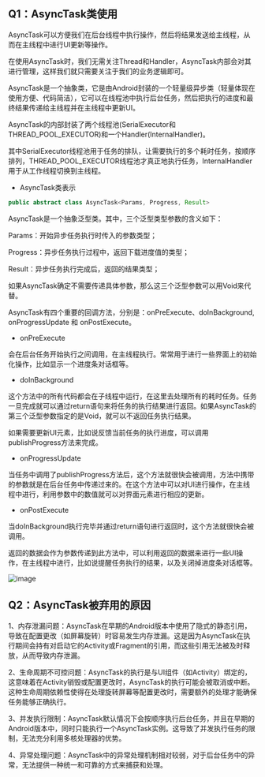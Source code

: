 ## Q1：AsyncTask类使用

AsyncTask可以方便我们在后台线程中执行操作，然后将结果发送给主线程，从而在主线程中进行UI更新等操作。

在使用AsyncTask时，我们无需关注Thread和Handler，AsyncTask内部会对其进行管理，这样我们就只需要关注于我们的业务逻辑即可。

AsyncTask是一个抽象类，它是由Android封装的一个轻量级异步类（轻量体现在使用方便、代码简洁），它可以在线程池中执行后台任务，然后把执行的进度和最终结果传递给主线程并在主线程中更新UI。

AsyncTask的内部封装了两个线程池(SerialExecutor和THREAD_POOL_EXECUTOR)和一个Handler(InternalHandler)。

其中SerialExecutor线程池用于任务的排队，让需要执行的多个耗时任务，按顺序排列，THREAD_POOL_EXECUTOR线程池才真正地执行任务，InternalHandler用于从工作线程切换到主线程。

- AsyncTask类表示

```java
public abstract class AsyncTask<Params, Progress, Result> 
```

AsyncTask是一个抽象泛型类。其中，三个泛型类型参数的含义如下：

Params：开始异步任务执行时传入的参数类型；

Progress：异步任务执行过程中，返回下载进度值的类型；

Result：异步任务执行完成后，返回的结果类型；

如果AsyncTask确定不需要传递具体参数，那么这三个泛型参数可以用Void来代替。

AsyncTask有四个重要的回调方法，分别是：onPreExecute、doInBackground, onProgressUpdate 和 onPostExecute。

- onPreExecute

会在后台任务开始执行之间调用，在主线程执行。常常用于进行一些界面上的初始化操作，比如显示一个进度条对话框等。

- doInBackground

这个方法中的所有代码都会在子线程中运行，在这里去处理所有的耗时任务。任务一旦完成就可以通过return语句来将任务的执行结果进行返回。如果AsyncTask的第三个泛型参数指定的是Void，就可以不返回任务执行结果。

如果需要更新UI元素，比如说反馈当前任务的执行进度，可以调用publishProgress方法来完成。

- onProgressUpdate

当任务中调用了publishProgress方法后，这个方法就很快会被调用，方法中携带的参数就是在后台任务中传递过来的。在这个方法中可以对UI进行操作，在主线程中进行，利用参数中的数值就可以对界面元素进行相应的更新。

- onPostExecute

当doInBackground执行完毕并通过return语句进行返回时，这个方法就很快会被调用。

返回的数据会作为参数传递到此方法中，可以利用返回的数据来进行一些UI操作，在主线程中进行，比如说提醒任务执行的结果，以及关闭掉进度条对话框等。

![image](https://github.com/user-attachments/assets/04183f4f-8095-4499-800e-5aa2103c7634)

## Q2：AsyncTask被弃用的原因

1、内存泄漏问题：AsyncTask在早期的Android版本中使用了隐式的静态引用，导致在配置更改（如屏幕旋转）时容易发生内存泄漏。这是因为AsyncTask在执行期间会持有对启动它的Activity或Fragment的引用，而这些引用无法被及时释放，从而导致内存泄漏。

2、生命周期不可控问题：AsyncTask的执行是与UI组件（如Activity）绑定的，这意味着在Activity销毁或配置更改时，AsyncTask的执行可能会被取消或中断。这种生命周期依赖性使得在处理旋转屏幕等配置更改时，需要额外的处理才能确保任务能够正确执行。

3、并发执行限制：AsyncTask默认情况下会按顺序执行后台任务，并且在早期的Android版本中，同时只能执行一个AsyncTask实例。这导致了并发执行任务的限制，无法充分利用多核处理器的优势。

4、异常处理问题：AsyncTask中的异常处理机制相对较弱，对于后台任务中的异常，无法提供一种统一和可靠的方式来捕获和处理。

